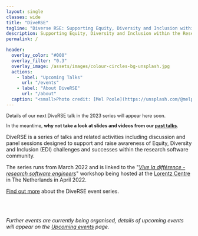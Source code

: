 ```yaml
---
layout: single
classes: wide
title: "DiveRSE"
tagline: "Diverse RSE: Supporting Equity, Diversity and Inclusion within the Research Software Engineering community"
description: Supporting Equity, Diversity and Inclusion within the Research Software Engineering community
permalink: /

header:
  overlay_color: "#000"
  overlay_filter: "0.3"
  overlay_image: /assets/images/colour-circles-bg-unsplash.jpg
  actions:
    - label: "Upcoming Talks"
      url: "/events"
    - label: "About DiveRSE"
      url: "/about"
  caption: "<small>Photo credit: [Mel Poole](https://unsplash.com/@melpoole?utm_source=unsplash&utm_medium=referral&utm_content=creditCopyText) on [Unsplash](https://unsplash.com/)</small>"
---
```


<div class="notice--success" style="font-size: 0.9em !important;">
    <p>Details of our next DiveRSE talk in the 2023 series will appear here soon.</p>
    <p>In the meantime, <strong>why not take a look at slides and videos from our <a href="/past_events" target="_blank" rel="noopener noreferrer">past talks</a></strong>.</p>
</div>

DiveRSE is a series of talks and related activities including discussion and
panel sessions designed to support and raise awareness of Equity, Diversity and
Inclusion (EDI) challenges and successes within the research software
community.

The series runs from March 2022 and is linked to the "[_Vive la différence - research software
engineers_](https://www.researchsoft.org/events/2022-04/)" workshop being
hosted at the [Lorentz Centre](https://www.lorentzcenter.nl/about-us.html) in
The Netherlands in April 2022.

[Find out more](/about) about the DiveRSE event series.

<!--
### Upcoming events

<div class="notice--info" style="font-size: 0.8em"> 
  <p>Look out for our second series of DiveRSE talks to be scheduled from mid-2023. Details will appear here.</p>
  -->
<!--
  Tuesday 5th July, 2022,
  <a href="https://www.timeanddate.com/worldclock/converter.html?iso=20220705T150000&p1=224&p2=220&p3=64&p4=24&p5=179&p6=1440&p7=136&p8=37&p9=111&p10=101&p11=170&p12=776" target="_blank" rel="noopener noreferrer">15:00
UTC</a>: 
  <strong><a href="/events/2022-07-05" target="_blank" rel="noopener noreferrer">Lessons from Diversity, Equity and Inclusion (DEI) in open source software (OSS)</a></strong>, <em>Hana Frluckaj, University of Texas-Austin, TX, USA</em>
-->
<!--
</div>
-->

<br/><br/>

_Further events are currently being organised, details of upcoming events will
appear on the [Upcoming events](/events) page._

